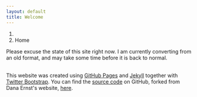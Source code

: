 ```yaml
---
layout: default
title: Welcome
---
```


<ol class="breadcrumb">
  <li><a href="/"><i class="fa fa-home"></i></a></li>
  <li class="active">Home</li>
</ol>

Please excuse the state of this site right now. I am currently converting from an old format, and may take some time before it is back to normal.
<br>
<br>

This website was created using <a href="https://pages.github.com">GitHub Pages</a> and <a href="http://jekyllrb.com">Jekyll</a> together with <a href="http://getbootstrap.com">Twitter Bootstrap</a>. You can find the <a href="https://github.com/mthomas7/mthomas7.github.io">source code</a> on GitHub, forked from Dana Ernst's website, <a href="https://dcernst.github.io">here</a>.
